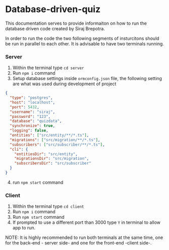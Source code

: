# Database-driven-quiz

This documentation serves to provide informaiton on how to run the database driven code created by Siraj Brepotra.

In order to run the code the two following segments of insturcitons should be run in parallel to each other. It is advisable to have two terminals running.

### Server

1. Within the terminal type `cd server`
2. Run `npm i` command
3. Setup database settings inside `ormconfig.json` file, the following setting are what was used during development of project

```json
{
  "type": "postgres",
  "host": "localhost",
  "port": 5432,
  "username": "siraj",
  "password": "123",
  "database": "quizdata",
  "synchronize": true,
  "logging": false,
  "entities": ["src/entity/**/*.ts"],
  "migrations": ["src/migration/**/*.ts"],
  "subscribers": ["src/subscriber/**/*.ts"],
  "cli": {
    "entitiesDir": "src/entity",
    "migrationsDir": "src/migration",
    "subscribersDir": "src/subscriber"
  }
}
```

4. run `npm start` command

### Client

1. Within the terminal type `cd client`
2. Run `npm i` command
3. Run `npm start` command
4. If prompted to use a different port than 3000 type `Y` in terminal to allow app to run.

NOTE: It is highly recommended to run both terminals at the same time, one for the back-end - server side- and one for the front-end -client side-.
